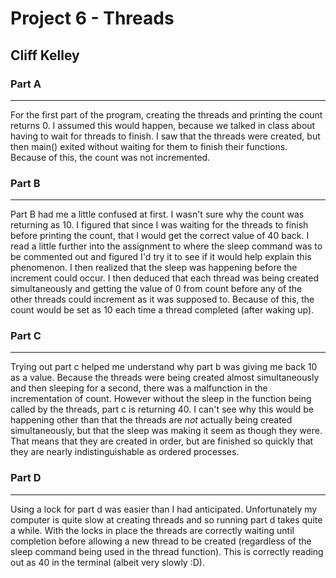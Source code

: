 Project 6 - Threads
===================

Cliff Kelley
------------

### Part A
----------
For the first part of the program, creating the threads and printing the count returns 0. I assumed this would happen, because we talked in class about having to wait for threads to finish. I saw that the threads were created, but then main() exited without waiting for them to finish their functions. Because of this, the count was not incremented.

### Part B
----------
Part B had me a little confused at first. I wasn't sure why the count was returning as 10. I figured that since I was waiting for the threads to finish before printing the count, that I would get the correct value of 40 back. I read a little further into the assignment to where the sleep command was to be commented out and figured I'd try it to see if it would help explain this phenomenon. I then realized that the sleep was happening before the increment could occur. I then deduced that each thread was being created simultaneously and getting the value of 0 from count before any of the other threads could increment as it was supposed to. Because of this, the count would be set as 10 each time a thread completed (after waking up).

### Part C
----------
Trying out part c helped me understand why part b was giving me back 10 as a value. Because the threads were being created almost simultaneously and then sleeping for a second, there was a malfunction in the incrementation of count. However without the sleep in the function being called by the threads, part c is returning 40. I can't see why this would be happening other than that the threads are *not* actually being created simultaneously, but that the sleep was making it seem as though they were. That means that they are created in order, but are finished so quickly that they are nearly indistinguishable as ordered processes.

### Part D
----------
Using a lock for part d was easier than I had anticipated. Unfortunately my computer is quite slow at creating threads and so running part d takes quite a while. With the locks in place the threads are correctly waiting until completion before allowing a new thread to be created (regardless of the sleep command being used in the thread function). This is correctly reading out as 40 in the terminal (albeit very slowly :D).
